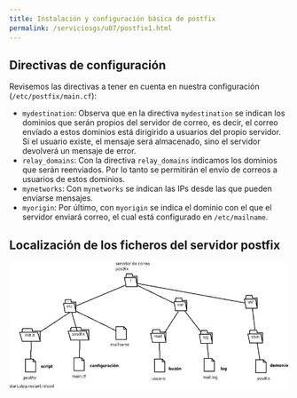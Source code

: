 ```yaml
---
title: Instalación y configuración básica de postfix
permalink: /serviciosgs/u07/postfix1.html
---
```


## Directivas de configuración

Revisemos las directivas a tener en cuenta en nuestra configuración (``/etc/postfix/main.cf``):

* ``mydestination``: Observa que en la directiva ``mydestination`` se indican los dominios que serán propios del servidor de correo, es decir, el correo envíado a estos dominios está dirigirido a usuarios del propio servidor. Si el usuario existe, el mensaje será almacenado, sino el servidor devolverá un mensaje de error.
* ``relay_domains``: Con la directiva ``relay_domains`` indicamos los dominios que serán reenviados. Por lo tanto se permitirán el envío de correos a usuarios de estos dominios.
* ``mynetworks``: Con ``mynetworks`` se indican las IPs desde las que pueden enviarse mensajes.
* ``myorigin``: Por último, con ``myorigin`` se indica el dominio con el que el servidor enviará correo, el cual está configurado en ``/etc/mailname``.

## Localización de los ficheros del servidor postfix

![postfix1](img/postfix1.jpg)
